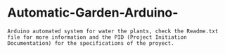 # Automatic-Garden-Arduino-

    Arduino automated system for water the plants, check the Readme.txt file for more information and the PID (Project Initiation Documentation) for the specifications of the proyect.
    
    

